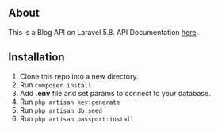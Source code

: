 ## About

This is a Blog API on Laravel 5.8. API Documentation [here](https://documenter.getpostman.com/view/4063679/SVmr21qW?version=latest).

## Installation

 1. Clone this repo into a new directory.
 3. Run `composer install`
 2. Add **.env** file and set params to connect to your database.
 4. Run `php artisan key:generate` 
 5. Run `php artisan db:seed`
 8. Run `php artisan passport:install`
